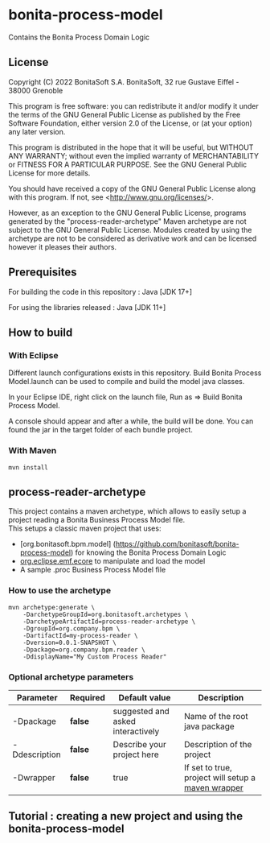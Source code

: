 # bonita-process-model
Contains the Bonita Process Domain Logic

## License
Copyright (C) 2022 BonitaSoft S.A.
BonitaSoft, 32 rue Gustave Eiffel - 38000 Grenoble

This program is free software: you can redistribute it and/or modify
it under the terms of the GNU General Public License as published by
the Free Software Foundation, either version 2.0 of the License, or
(at your option) any later version.

This program is distributed in the hope that it will be useful,
but WITHOUT ANY WARRANTY; without even the implied warranty of
MERCHANTABILITY or FITNESS FOR A PARTICULAR PURPOSE.  See the
GNU General Public License for more details.

You should have received a copy of the GNU General Public License
along with this program.  If not, see &lt;http://www.gnu.org/licenses/&gt;.

However, as an exception to the GNU General Public License, programs generated by the "process-reader-archetype" Maven archetype are not subject to the GNU General Public License.
Modules created by using the archetype are not to be considered as derivative work and can be licensed however it pleases their authors.

## Prerequisites
For building the code in this repository : Java [JDK 17+]

For using the libraries released : Java [JDK 11+]

## How to build

### With Eclipse
Different launch configurations exists in this repository. Build Bonita Process Model.launch can be used to compile and build the model java classes. 

In your Eclipse IDE, right click on the launch file, Run as => Build Bonita Process Model. 

A console should appear and after a while, the build will be done. You can found the jar in the target folder of each bundle project. 

### With Maven
```
mvn install
```

## process-reader-archetype

This project contains a maven archetype, which allows to easily setup a project reading a Bonita Business Process Model file.  
This setups a classic maven project that uses:
* [org.bonitasoft.bpm.model] (https://github.com/bonitasoft/bonita-process-model) for knowing the Bonita Process Domain Logic
* [org.eclipse.emf.ecore](https://www.eclipse.org/emf) to manipulate and load the model
* A sample .proc Business Process Model file

### How to use the archetype

```
mvn archetype:generate \
    -DarchetypeGroupId=org.bonitasoft.archetypes \
    -DarchetypeArtifactId=process-reader-archetype \
    -DgroupId=org.company.bpm \
    -DartifactId=my-process-reader \
    -Dversion=0.0.1-SNAPSHOT \
    -Dpackage=org.company.bpm.reader \
    -DdisplayName="My Custom Process Reader" 
```

### Optional archetype parameters


| Parameter         | Required   | Default value                     | Description             |
| ------------------|------------|-----------------------------------|-------------------------|
| -Dpackage         | __false__  | suggested and asked interactively | Name of the root java package|
| -Ddescription     | __false__  |     Describe your project here    | Description of the project|
| -Dwrapper         | __false__  | true                              | If set to true, project will setup a [maven wrapper](https://github.com/takari/maven-wrapper)|

## Tutorial : creating a new project and using the bonita-process-model